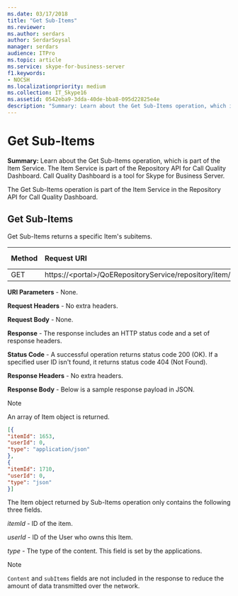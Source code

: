 ```yaml
---
ms.date: 03/17/2018
title: "Get Sub-Items"
ms.reviewer: 
ms.author: serdars
author: SerdarSoysal
manager: serdars
audience: ITPro
ms.topic: article
ms.service: skype-for-business-server
f1.keywords:
- NOCSH
ms.localizationpriority: medium
ms.collection: IT_Skype16
ms.assetid: 0542eba9-3dda-40de-bba8-095d22825e4e
description: "Summary: Learn about the Get Sub-Items operation, which is part of the Item Service. The Item Service is part of the Repository API for Call Quality Dashboard. Call Quality Dashboard is a tool for Skype for Business Server."
---
```


# Get Sub-Items
 
**Summary:** Learn about the Get Sub-Items operation, which is part of the Item Service. The Item Service is part of the Repository API for Call Quality Dashboard. Call Quality Dashboard is a tool for Skype for Business Server.
  
The Get Sub-Items operation is part of the Item Service in the Repository API for Call Quality Dashboard.
  
## Get Sub-Items

Get Sub-Items returns a specific Item's subitems.
  

|**Method**|**Request URI**|**HTTP Version**|
|:-----|:-----|:-----|
|GET  <br/> |https://\<portal\>/QoERepositoryService/repository/item/{itemId}/subitem  <br/> |HTTP/1.1  <br/> |
   
 **URI Parameters** - None.
  
 **Request Headers** - No extra headers.
  
 **Request Body** - None.
  
 **Response** - The response includes an HTTP status code and a set of response headers.
  
 **Status Code** - A successful operation returns status code 200 (OK). If a specified user ID isn't found, it returns status code 404 (Not Found).
  
 **Response Headers** - No extra headers.
  
 **Response Body** - Below is a sample response payload in JSON.
  
> [!NOTE]
> An array of Item object is returned. 
  
```json
[{
"itemId": 1653,
"userId": 0,
"type": "application/json"
},
{
"itemId": 1710,
"userId": 0,
"type": "json"
}]
```

The Item object returned by Sub-Items operation only contains the following three fields. 
  
 *itemId*  - ID of the item.
  
 *userId*  - ID of the User who owns this Item.
  
 *type*  - The type of the content. This field is set by the applications.
  
> [!NOTE]
>  `Content` and `subItems` fields are not included in the response to reduce the amount of data transmitted over the network.
  


